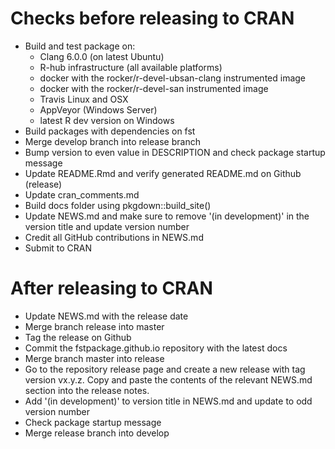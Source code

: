 
# Checks before releasing to CRAN

* Build and test package on:
    - Clang 6.0.0 (on latest Ubuntu)
    - R-hub infrastructure (all available platforms)
    - docker with the rocker/r-devel-ubsan-clang instrumented image
    - docker with the rocker/r-devel-san instrumented image
    - Travis Linux and OSX
    - AppVeyor (Windows Server)
    - latest R dev version on Windows
* Build packages with dependencies on fst
* Merge develop branch into release branch
* Bump version to even value in DESCRIPTION and check package startup message
* Update README.Rmd and verify generated README.md on Github (release)
* Update cran_comments.md
* Build docs folder using pkgdown::build_site()
* Update NEWS.md and make sure to remove '(in development)' in the version title and update version number
* Credit all GitHub contributions in NEWS.md
* Submit to CRAN

# After releasing to CRAN

* Update NEWS.md with the release date
* Merge branch release into master
* Tag the release on Github
* Commit the fstpackage.github.io repository with the latest docs
* Merge branch master into release
* Go to the repository release page and create a new release with tag version vx.y.z.
  Copy and paste the contents of the relevant NEWS.md section into the release notes.
* Add '(in development)' to version title in NEWS.md and update to odd version number
* Check package startup message
* Merge release branch into develop
